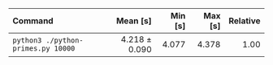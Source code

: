 | Command | Mean [s] | Min [s] | Max [s] | Relative |
|:---|---:|---:|---:|---:|
| `python3 ./python-primes.py 10000` | 4.218 ± 0.090 | 4.077 | 4.378 | 1.00 |
